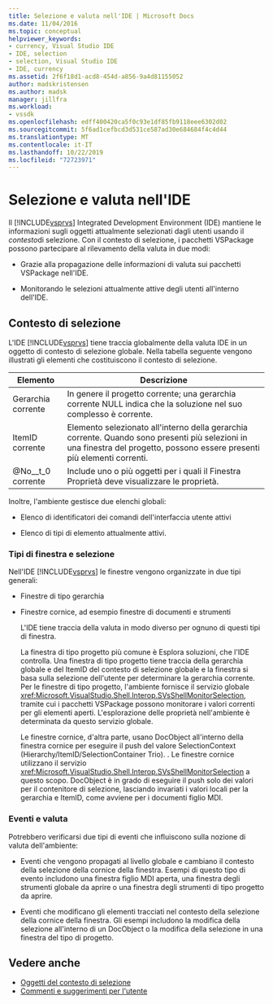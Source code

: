```yaml
---
title: Selezione e valuta nell'IDE | Microsoft Docs
ms.date: 11/04/2016
ms.topic: conceptual
helpviewer_keywords:
- currency, Visual Studio IDE
- IDE, selection
- selection, Visual Studio IDE
- IDE, currency
ms.assetid: 2f6f18d1-acd8-454d-a856-9a4d81155052
author: madskristensen
ms.author: madsk
manager: jillfra
ms.workload:
- vssdk
ms.openlocfilehash: edff400420ca5f0c93e1df85fb9118eee6302d02
ms.sourcegitcommit: 5f6ad1cefbcd3d531ce587ad30e684684f4c4d44
ms.translationtype: MT
ms.contentlocale: it-IT
ms.lasthandoff: 10/22/2019
ms.locfileid: "72723971"
---
```

# <a name="selection-and-currency-in-the-ide"></a>Selezione e valuta nell'IDE
Il [!INCLUDE[vsprvs](../../code-quality/includes/vsprvs_md.md)] Integrated Development Environment (IDE) mantiene le informazioni sugli oggetti attualmente selezionati dagli utenti usando il *contesto*di selezione. Con il contesto di selezione, i pacchetti VSPackage possono partecipare al rilevamento della valuta in due modi:

- Grazie alla propagazione delle informazioni di valuta sui pacchetti VSPackage nell'IDE.

- Monitorando le selezioni attualmente attive degli utenti all'interno dell'IDE.

## <a name="selection-context"></a>Contesto di selezione
 L'IDE [!INCLUDE[vsprvs](../../code-quality/includes/vsprvs_md.md)] tiene traccia globalmente della valuta IDE in un oggetto di contesto di selezione globale. Nella tabella seguente vengono illustrati gli elementi che costituiscono il contesto di selezione.

|Elemento|Descrizione|
|-------------|-----------------|
|Gerarchia corrente|In genere il progetto corrente; una gerarchia corrente NULL indica che la soluzione nel suo complesso è corrente.|
|ItemID corrente|Elemento selezionato all'interno della gerarchia corrente. Quando sono presenti più selezioni in una finestra del progetto, possono essere presenti più elementi correnti.|
|@No__t_0 corrente|Include uno o più oggetti per i quali il Finestra Proprietà deve visualizzare le proprietà.|

 Inoltre, l'ambiente gestisce due elenchi globali:

- Elenco di identificatori dei comandi dell'interfaccia utente attivi

- Elenco di tipi di elemento attualmente attivi.

### <a name="window-types-and-selection"></a>Tipi di finestra e selezione
 Nell'IDE [!INCLUDE[vsprvs](../../code-quality/includes/vsprvs_md.md)] le finestre vengono organizzate in due tipi generali:

- Finestre di tipo gerarchia

- Finestre cornice, ad esempio finestre di documenti e strumenti

  L'IDE tiene traccia della valuta in modo diverso per ognuno di questi tipi di finestra.

  La finestra di tipo progetto più comune è Esplora soluzioni, che l'IDE controlla. Una finestra di tipo progetto tiene traccia della gerarchia globale e del ItemID del contesto di selezione globale e la finestra si basa sulla selezione dell'utente per determinare la gerarchia corrente. Per le finestre di tipo progetto, l'ambiente fornisce il servizio globale <xref:Microsoft.VisualStudio.Shell.Interop.SVsShellMonitorSelection>, tramite cui i pacchetti VSPackage possono monitorare i valori correnti per gli elementi aperti. L'esplorazione delle proprietà nell'ambiente è determinata da questo servizio globale.

  Le finestre cornice, d'altra parte, usano DocObject all'interno della finestra cornice per eseguire il push del valore SelectionContext (Hierarchy/ItemID/SelectionContainer Trio). . Le finestre cornice utilizzano il servizio <xref:Microsoft.VisualStudio.Shell.Interop.SVsShellMonitorSelection> a questo scopo. DocObject è in grado di eseguire il push solo dei valori per il contenitore di selezione, lasciando invariati i valori locali per la gerarchia e ItemID, come avviene per i documenti figlio MDI.

### <a name="events-and-currency"></a>Eventi e valuta
 Potrebbero verificarsi due tipi di eventi che influiscono sulla nozione di valuta dell'ambiente:

- Eventi che vengono propagati al livello globale e cambiano il contesto della selezione della cornice della finestra. Esempi di questo tipo di evento includono una finestra figlio MDI aperta, una finestra degli strumenti globale da aprire o una finestra degli strumenti di tipo progetto da aprire.

- Eventi che modificano gli elementi tracciati nel contesto della selezione della cornice della finestra. Gli esempi includono la modifica della selezione all'interno di un DocObject o la modifica della selezione in una finestra del tipo di progetto.

## <a name="see-also"></a>Vedere anche
- [Oggetti del contesto di selezione](../../extensibility/internals/selection-context-objects.md)
- [Commenti e suggerimenti per l'utente](../../extensibility/internals/feedback-to-the-user.md)